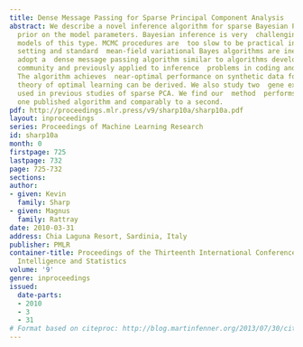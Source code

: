 ```yaml
---
title: Dense Message Passing for Sparse Principal Component Analysis
abstract: We describe a novel inference algorithm for sparse Bayesian PCA with a  zero-norm
  prior on the model parameters. Bayesian inference is very  challenging in probabilistic
  models of this type. MCMC procedures are  too slow to be practical in a very high-dimensional
  setting and standard  mean-field variational Bayes algorithms are ineffective.  We
  adopt a  dense message passing algorithm similar to algorithms developed in the  statistical  physics
  community and previously applied to inference  problems in coding and sparse classification.
  The algorithm achieves  near-optimal performance on synthetic data for which a statistical  mechanics
  theory of optimal learning can be derived. We also study two  gene expression datasets
  used in previous studies of sparse PCA. We find our  method  performs better than
  one published algorithm and comparably to a second.
pdf: http://proceedings.mlr.press/v9/sharp10a/sharp10a.pdf
layout: inproceedings
series: Proceedings of Machine Learning Research
id: sharp10a
month: 0
firstpage: 725
lastpage: 732
page: 725-732
sections: 
author:
- given: Kevin
  family: Sharp
- given: Magnus
  family: Rattray
date: 2010-03-31
address: Chia Laguna Resort, Sardinia, Italy
publisher: PMLR
container-title: Proceedings of the Thirteenth International Conference on Artificial
  Intelligence and Statistics
volume: '9'
genre: inproceedings
issued:
  date-parts:
  - 2010
  - 3
  - 31
# Format based on citeproc: http://blog.martinfenner.org/2013/07/30/citeproc-yaml-for-bibliographies/
---
```

